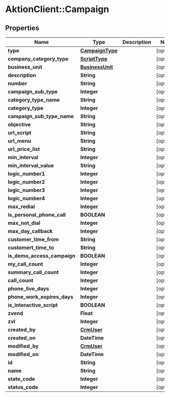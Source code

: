 # AktionClient::Campaign

## Properties
Name | Type | Description | Notes
------------ | ------------- | ------------- | -------------
**type** | [**CampaignType**](CampaignType.md) |  | [optional] 
**company_category_type** | [**ScriptType**](ScriptType.md) |  | [optional] 
**business_unit** | [**BusinessUnit**](BusinessUnit.md) |  | [optional] 
**description** | **String** |  | [optional] 
**number** | **String** |  | [optional] 
**campaign_sub_type** | **Integer** |  | [optional] 
**category_type_name** | **String** |  | [optional] 
**category_type** | **Integer** |  | [optional] 
**campaign_sub_type_name** | **String** |  | [optional] 
**objective** | **String** |  | [optional] 
**url_script** | **String** |  | [optional] 
**url_menu** | **String** |  | [optional] 
**url_price_list** | **String** |  | [optional] 
**min_interval** | **Integer** |  | [optional] 
**min_interval_value** | **String** |  | [optional] 
**logic_number1** | **Integer** |  | [optional] 
**logic_number2** | **Integer** |  | [optional] 
**logic_number3** | **Integer** |  | [optional] 
**logic_number4** | **Integer** |  | [optional] 
**max_redial** | **Integer** |  | [optional] 
**is_personal_phone_call** | **BOOLEAN** |  | [optional] 
**max_not_dial** | **Integer** |  | [optional] 
**max_day_callback** | **Integer** |  | [optional] 
**customer_time_from** | **String** |  | [optional] 
**customert_time_to** | **String** |  | [optional] 
**is_demo_access_campaign** | **BOOLEAN** |  | [optional] 
**my_call_count** | **Integer** |  | [optional] 
**summary_call_count** | **Integer** |  | [optional] 
**call_count** | **Integer** |  | [optional] 
**phone_live_days** | **Integer** |  | [optional] 
**phone_work_expires_days** | **Integer** |  | [optional] 
**is_interactive_script** | **BOOLEAN** |  | [optional] 
**zvend** | **Float** |  | [optional] 
**zvl** | **Integer** |  | [optional] 
**created_by** | [**CrmUser**](CrmUser.md) |  | [optional] 
**created_on** | **DateTime** |  | [optional] 
**modified_by** | [**CrmUser**](CrmUser.md) |  | [optional] 
**modified_on** | **DateTime** |  | [optional] 
**id** | **String** |  | [optional] 
**name** | **String** |  | [optional] 
**state_code** | **Integer** |  | [optional] 
**status_code** | **Integer** |  | [optional] 


